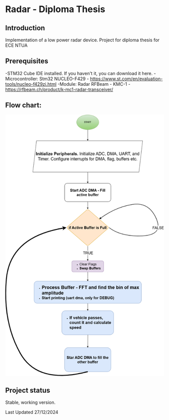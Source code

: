 # Radar - Diploma Thesis

## Introduction
Implementation of a low power radar device. Project for diploma thesis for ECE NTUA 

## Prerequisites
-STM32 Cube IDE installed. If you haven't it, you can download it here.
-Microcontroller: Stm32 NUCLEO-F429 - https://www.st.com/en/evaluation-tools/nucleo-f429zi.html
-Module: Radar RFBeam - KMC-1 - https://rfbeam.ch/product/k-mc1-radar-transceiver/

## Flow chart:

![Flowchart Diagram](docs/flowchart.drawio.png)


## Project status
Stable, working version.

Last Updated 27/12/2024
